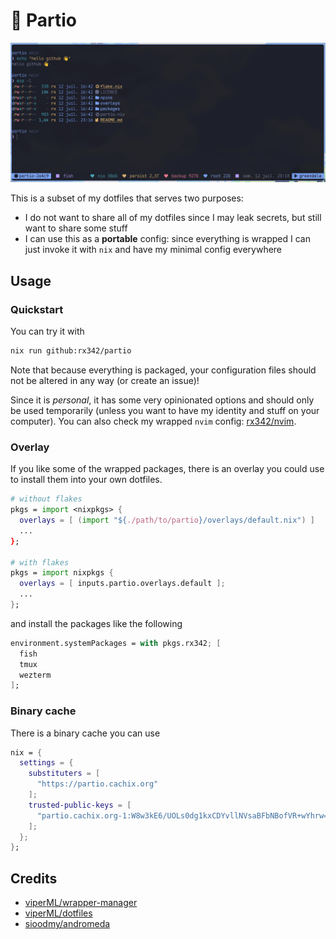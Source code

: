 # 👜 Partio

![what you could have right now by using partio](.github/assets/screenshot.png)

This is a subset of my dotfiles that serves two purposes:

- I do not want to share all of my dotfiles since I may leak secrets, but still want to share some stuff
- I can use this as a **portable** config: since everything is wrapped I can just invoke it with `nix` and have my minimal config everywhere

## Usage

### Quickstart

You can try it with

```bash
nix run github:rx342/partio
```

Note that because everything is packaged, your configuration files should not be altered in any way (or create an issue)!

Since it is _personal_, it has some very opinionated options and should only be used temporarily (unless you want to have my identity and stuff on your computer).
You can also check my wrapped `nvim` config: [rx342/nvim](https://github.com/rx342/nvim).

### Overlay

If you like some of the wrapped packages, there is an overlay you could use to install them into your own dotfiles.

```nix
# without flakes
pkgs = import <nixpkgs> {
  overlays = [ (import "${./path/to/partio}/overlays/default.nix") ]
  ...
};

# with flakes
pkgs = import nixpkgs {
  overlays = [ inputs.partio.overlays.default ];
  ...
};
```

and install the packages like the following

```nix
environment.systemPackages = with pkgs.rx342; [
  fish
  tmux
  wezterm
];
```

### Binary cache

There is a binary cache you can use

```nix
nix = {
  settings = {
    substituters = [
      "https://partio.cachix.org"
    ];
    trusted-public-keys = [
      "partio.cachix.org-1:W8w3kE6/UOLs0dg1kxCDYvllNVsaBFbNBofVR+wYhrw="
    ];
  };
};
```

## Credits

- [viperML/wrapper-manager](https://github.com/viperML/wrapper-manager)
- [viperML/dotfiles](https://github.com/viperML/dotfiles)
- [sioodmy/andromeda](https://github.com/sioodmy/andromeda/tree/main)
